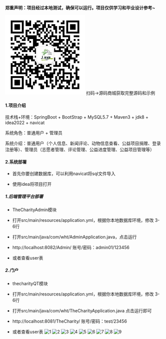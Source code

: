 
**郑重声明：项目经过本地测试，确保可以运行。项目仅供学习和毕业设计参考~**

![输入图片说明](qrcode_for_gh_1266b4b5294a_258.jpg) 扫码→源码商城获取完整源码和示例

#### 1.项目介绍

技术栈+环境：SpringBoot + BootStrap + MySQL5.7 + Maven3 + jdk8 + idea2022 + navicat

系统角色：普通用户 + 管理员

系统介绍：普通用户（个人信息、新闻评论、动物信息查看、公益项目捐赠、登录注册等）、管理员（志愿者管理、评论管理、公益进度管理、公益项目管理等）

#### 2.系统部署

- 首先你要创建数据库，可以利用navicat将sql文件导入

- 使用idea将项目打开

##### 1.后端管理平台部署

- TheCharityAdmin模块

- 打开src/main/resources/application.yml，根据你本地数据库环境，修改 3-6行

- 打开src/main/java/com/wht/AdminApplication.java，点击运行

- http://localhost:8082/Admin/   账号/密码：admin01/123456

- 或者查看user表

##### 2.门户

- thecharityQT模块

-  打开src/main/resources/application.yml，根据你本地数据库环境，修改 3-6行

- 打开src/main/java/com/wht/TheCharityApplication.java 点击运行即可

- http://localhost:8081/TheCharity/  账号/密码：test/23456

- 或者查看user表
![1](https://github.com/user-attachments/assets/42cdebe1-b67b-4568-a659-412130aceb28)
![2](https://github.com/user-attachments/assets/3e20009b-89da-4d56-b71c-45ed133d22f7)
![3](https://github.com/user-attachments/assets/f882467b-431e-4e81-996d-55afd9396994)
![4](https://github.com/user-attachments/assets/af2a3d51-5520-4a89-86e5-65585a3c81bf)
![5](https://github.com/user-attachments/assets/5309725a-7e22-44c2-9e6d-71dc9697e3ea)
![6](https://github.com/user-attachments/assets/1357691d-9236-4040-a917-50f0efb921c3)
![7](https://github.com/user-attachments/assets/9c197249-fba8-47c6-95d9-334cdc10d86b)
![8](https://github.com/user-attachments/assets/71f3f5f9-f027-49d2-ab34-9cf5993b7a98)
![9](https://github.com/user-attachments/assets/364ee3c4-3a2d-4408-bd54-276137bea218)
